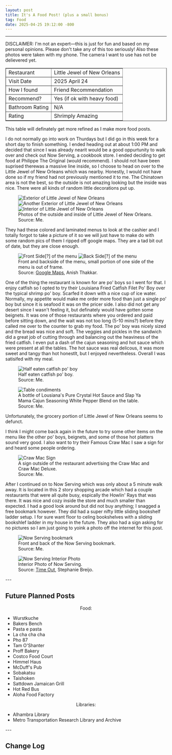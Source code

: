 ```yaml
---
layout: post
title: It's A Food Post! (plus a small bonus)
tag: Food
date: 2025-04-25 19:12:00 -800
---
```

---
<link rel="stylesheet" href="/Library-Website/css/list-flex.css">

DISCLAIMER: I'm not an expert—this is just for fun and based on my personal opinions. Please don't take any of this too seriously! Also these photos were taken with my phone. The camera I want to use has not be delievered yet.<br>

<table border="1">
      <tr>
        <td>Restaurant</td>
        <td>Little Jewel of New Orleans</td>
      </tr>
      <tr>
        <td>Visit Date</td>
        <td>2025 April 24</td>
      </tr>
      <tr>
        <td>How I found</td>
        <td>Friend Recommendation</td>
      </tr>
      <tr>
        <td>Recommend?</td>
        <td>Yes (if ok with heavy food)</td>
      </tr>
      <tr>
        <td>Bathroom Rating</td>
        <td>N/A</td>
      </tr>
      <tr>
        <td>Rating</td>
        <td>Shrimply Amazing</td>
      </tr>
    </table>
This table will definately get more refined as I make more food posts. 

I do not normally go into work on Thurdays but I did go in this week for a short day to finish something. I ended heading out at about 1:00 PM and decided that since I was already nearit would be a good oppurtunity to walk over and check out Now Serving, a cookbook store. I ended deciding to get food at Philippe The Original (would recommend). I should not have been suprised therewas a massive line inside, so I choose to head on over to the Little Jewel of New Orleans which was nearby. Honestly, I would not have done so if my friend had not previously mentioned it to me. The Chinatown area is not the best, so the outside is not amazing looking but the inside was nice. There were all kinds of random little decorations put up.

<figure>
  <img src="/Library-Website/images/posts/2025-04-25-It's-A-Food-Post/2025-04-24-Toby-Little-Jewel-New-Orleans-Exterior.png" alt="Exterior of Little Jewel of New Orleans">
  <img src="/Library-Website/images/posts/2025-04-25-It's-A-Food-Post/2025-04-24-Toby-Little-Jewel-New-Orleans-Exterior-Part-2.png" alt="Another Exterior of Little Jewel of New Orleans">
  <img src="/Library-Website/images/posts/2025-04-25-It's-A-Food-Post/2025-04-24-Toby-Little-Jewel-New-Orleans-Interior.png" alt="Interior of Little Jewel of New Orleans">
  <figcaption>Photos of the outside and inside of Little Jewel of New Orleans.<br> Source: Me.</figcaption>
</figure>

They had these colored and laminated menus to look at the cashier and I totally forgot to take a picture of it so we will just have to make do with some random pics of them I ripped off google maps. They are a tad bit out of date, but they are close enough.

<figure>
  <img src="/Library-Website/images/posts/2025-04-25-It's-A-Food-Post/2025-12-Google-Maps-Anish-Thakkar-Little-Jewel-New-Orleans-Menu-Side-A.jpg" alt="Front Side[?] of the menu">
  <img src="/Library-Website/images/posts/2025-04-25-It's-A-Food-Post/2025-12-Google-Maps-Anish-Thakkar-Little-Jewel-New-Orleans-Menu-Side-B.jpg" alt="Back Side[?] of the menu">
  <figcaption>Front and backside of the menu, small portion of one side of the menu is out of frame.<br> Source: <a href="https://www.google.com/maps/contrib/100632513839405797964/">Google Maps</a>, Anish Thakkar.</figcaption>
</figure>

One of the thing the restaurant is known for are po' boys so I went for that. I enjoy catfish so I opted to try their Louisiana Fried Catfish Filet Po' Boy over the typical shrimp po' boy. Scarfed it down with a nice cup of ice water. Normally, my appetite would make me order more food than just a single po' boy but since it is seafood it was on the pricer side. I also did not get any desert since I wasn't feeling it, but definately would have gotten some beignets. It was one of those restaurants where you ordered and paid before sitting down, and the wait was not too long (5-10 mins?) before they called me over to the counter to grab my food. The po' boy was nicely sized and the bread was nice and soft. The veggies and pickles in the sandwich did a great job of cutting through and balancing out the heaviness of the fried catfish. I even put a dash of the cajun seasoning and hot sauce which were present at all the tables. The hot sauce was real delicous, it was more sweet and tangy than hot honestlt, but I enjoyed nevertheless. Overall I was satisifed with my meal. 

<figure>
  <img src="/Library-Website/images/posts/2025-04-25-It's-A-Food-Post/2025-04-24-Toby-Little-Jewel-New-Orleans-Catfish-Po.png" alt="Half eaten catfish po' boy">
  <figcaption>Half eaten catfish po' boy.<br>Source: Me.</figcaption>
</figure>
<figure>
  <img src="/Library-Website/images/posts/2025-04-25-It's-A-Food-Post/2025-04-24-Toby-Little-Jewel-New-Orleans-Condiments.png" alt="Table condiments">
  <figcaption>A bottle of Lousiana's Pure Crystal Hot Sauce and Slap Ya Mama Cajun Seasoning White Pepper Blend on the table.<br>Source: Me.</figcaption>
</figure>

Unfortunately, the grocery portion of Little Jewel of New Orleans seems to defunct.

I think I might come back again in the future to try some other items on the menu like the other po' boys, beignets, and some of those hot platters sound very good. I also want to try their Famous Craw Mac I saw a sign for and heard some people ordering. 

<figure>
  <img src="/Library-Website/images/posts/2025-04-25-It's-A-Food-Post/2025-04-24-Toby-Little-Jewel-New-Orleans-Crawmac-Sign.png" alt="Craw Mac Sign">
  <figcaption>A sign outside of the restaurant advertising the Craw Mac and Craw Mac Deluxe.<br>Source: Me.</figcaption>
</figure>

After I continued on to Now Serving which was only about a 5 minute walk away. It is located in this 2 story shopping arcade which had a couple restaurants that were all quite busy, espically the Howlin' Rays that was there. It was nice and cozy inside the store and much smaller than expected. I had a good look around but did not buy anything; I snagged a free bookmark however. They did had a super nifty little sliding bookshelf ladder setup. I for sure want floor to celing bookshelves with a sliding bookshlef ladder in my house in the future. They also had a sign asking for no pictures so I am just going to yoink a photo off the internet for this post. 

<figure>
  <img src="/Library-Website/images/posts/2025-04-25-It's-A-Food-Post/2025-Now-Serving-Bookmark.jpg" alt="Now Serving bookmark">
  <figcaption>Front and back of the Now Serving bookmark.<br>Source: Me.</figcaption>
</figure>
<figure>
  <img src="/Library-Website/images/posts/2025-04-25-It's-A-Food-Post/2017-10-18-Stephanie-Breijo-Time-Out-Now-Serving-LA-Interior.png" alt="Now Serving Interior Photo">
  <figcaption>Interior Photo of Now Serving.<br>Source: <a href="https://www.timeout.com/los-angeles/shopping/now-serving">Time Out</a>, Stephanie Breijo.</figcaption>
</figure>
---
<h2>Future Planned Posts</h2>

<div class="list-container">
  <p style="text-align: center;">Food:</p>
  <ul>
    <li>Wurstkuche</li>
    <li>Bakers Bench</li>
    <li>Pasta e pasta</li>
    <li>La cha cha cha</li>
    <li>Pho 87</li>
    <li>Tam O'Shanter</li>
    <li>Proff Bakery</li>
    <li>Costco Food Court</li>
    <li>Himmel Haus</li>
    <li>McDuff's Pub</li>
    <li>Sobakatsu</li>
    <li>Taishoken</li>
    <li>Sattdown Jamaican Grill</li>
    <li>Hot Red Bus</li>
    <li>Aloha Food Factory</li>
  </ul>
  
  <p style="text-align: center;">Libraries:</p>
  <ul>
    <li>Alhambra Library</li>
    <li>Metro Transportation Research Library and Archive</li>
  </ul>
</div>
---
<h2>Change Log</h2>
